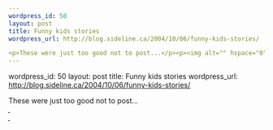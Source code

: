 ```yaml
--- 
wordpress_id: 50
layout: post
title: Funny kids stories
wordpress_url: http://blog.sideline.ca/2004/10/06/funny-kids-stories/

<p>These were just too good not to post...</p><p><img alt="" hspace="0" src="http://my.aream.ca/blogs/images/image009.gif" align="baseline" border="1" /></p><p><img alt="" hspace="0" src="http://my.aream.ca/blogs/images/image010.gif" align="baseline" border="1" /></p>
--- 
```

wordpress_id: 50
layout: post
title: Funny kids stories
wordpress_url: http://blog.sideline.ca/2004/10/06/funny-kids-stories/

<p>These were just too good not to post...</p><p><img alt="" hspace="0" src="http://my.aream.ca/blogs/images/image009.gif" align="baseline" border="1" /></p><p><img alt="" hspace="0" src="http://my.aream.ca/blogs/images/image010.gif" align="baseline" border="1" /></p>
